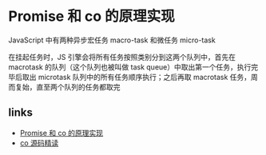 # Promise 和 co 的原理实现

JavaScript 中有两种异步宏任务 macro-task 和微任务 micro-task

在挂起任务时，JS 引擎会将所有任务按照类别分到这两个队列中，首先在 macrotask 的队列（这个队列也被叫做 task queue）中取出第一个任务，执行完毕后取出 microtask 队列中的所有任务顺序执行；之后再取 macrotask 任务，周而复始，直至两个队列的任务都取完

## links

- [Promise 和 co 的原理实现](https://segmentfault.com/a/1190000010159031#item-2-1)
- [co 源码精读](https://fecoding.cn/2017/07/30/the-analysis-of-the-source-code-of-co/)
